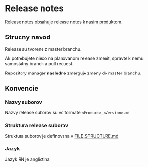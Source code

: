 # Release notes

Release notes obsahuje release notes k nasim produktom. 

## Strucny navod

Release su tvorene z master branchu.

Ak potrebujete nieco na planovanom release zmenit, spravte k nemu samostatny branch a pull request. 
 
Repository manager **nasledne** zmerguje zmeny do master branchu.

## Konvencie

### Nazvy suborov
Nazvy release suborov su vo formate `<Product>_<Version>.md`

### Struktura release suborov
Struktura suborov je definovana v [FILE_STRUCTURE.md](FILE_STRUCTURE.md)

### Jazyk
Jazyk RN je anglictina

